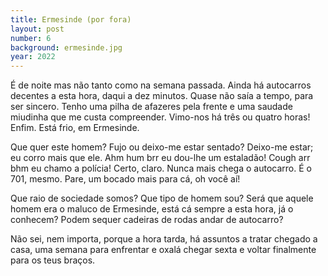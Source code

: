 ```yaml
---
title: Ermesinde (por fora)
layout: post
number: 6
background: ermesinde.jpg
year: 2022
---
```


É de noite mas não tanto como na semana passada. Ainda há autocarros decentes a esta hora, daqui a dez minutos. Quase não saía a tempo, para ser sincero. Tenho uma pilha de afazeres pela frente e uma saudade miudinha que me custa compreender. Vimo-nos há três ou quatro horas! Enfim. Está frio, em Ermesinde.

Que quer este homem? Fujo ou deixo-me estar sentado? Deixo-me estar; eu corro mais que ele. Ahm hum brr eu dou-lhe um estaladão! Cough arr bhm eu chamo a polícia! Certo, claro. Nunca mais chega o autocarro. É o 701, mesmo. Pare, um bocado mais para cá, oh você aí!

Que raio de sociedade somos? Que tipo de homem sou? Será que aquele homem era o maluco de Ermesinde, está cá sempre a esta hora, já o conhecem? Podem sequer cadeiras de rodas andar de autocarro?

Não sei, nem importa, porque a hora tarda, há assuntos a tratar chegado a casa, uma semana para enfrentar e oxalá chegar sexta e voltar finalmente para os teus braços.